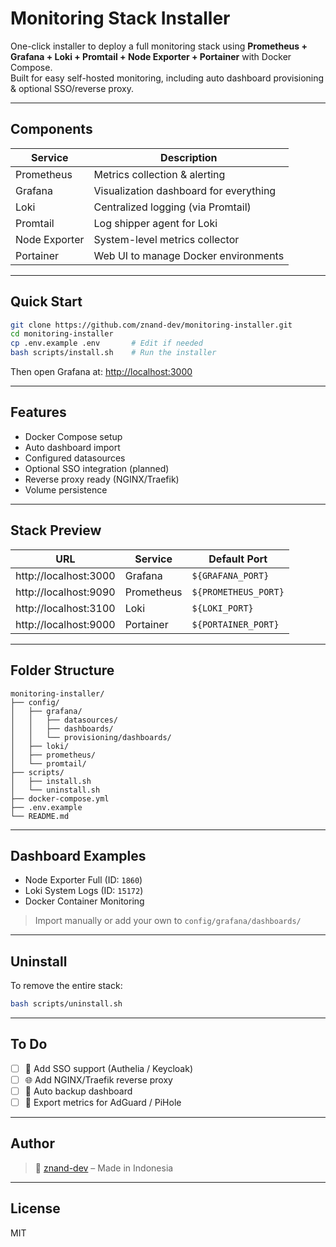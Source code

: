 # Monitoring Stack Installer

One-click installer to deploy a full monitoring stack using **Prometheus + Grafana + Loki + Promtail + Node Exporter + Portainer** with Docker Compose.  
Built for easy self-hosted monitoring, including auto dashboard provisioning & optional SSO/reverse proxy.

---

## Components

| Service         | Description                             |
|------------------|-----------------------------------------|
| Prometheus     | Metrics collection & alerting           |
| Grafana        | Visualization dashboard for everything  |
| Loki           | Centralized logging (via Promtail)      |
| Promtail       | Log shipper agent for Loki              |
| Node Exporter  | System-level metrics collector          |
| Portainer      | Web UI to manage Docker environments    |

---

## Quick Start

```bash
git clone https://github.com/znand-dev/monitoring-installer.git
cd monitoring-installer
cp .env.example .env       # Edit if needed
bash scripts/install.sh    # Run the installer
```

Then open Grafana at: [http://localhost:3000](http://localhost:3000)

---

## Features

- Docker Compose setup
- Auto dashboard import
- Configured datasources
- Optional SSO integration (planned)
- Reverse proxy ready (NGINX/Traefik)
- Volume persistence

---

## Stack Preview

| URL                   | Service       | Default Port        |
|------------------------|----------------|----------------------|
| http://localhost:3000  | Grafana        | `${GRAFANA_PORT}`    |
| http://localhost:9090  | Prometheus     | `${PROMETHEUS_PORT}` |
| http://localhost:3100  | Loki           | `${LOKI_PORT}`       |
| http://localhost:9000  | Portainer      | `${PORTAINER_PORT}`  |

---

## Folder Structure

```
monitoring-installer/
├── config/
│   ├── grafana/
│   │   ├── datasources/
│   │   ├── dashboards/
│   │   └── provisioning/dashboards/
│   ├── loki/
│   ├── prometheus/
│   └── promtail/
├── scripts/
│   ├── install.sh
│   └── uninstall.sh
├── docker-compose.yml
├── .env.example
└── README.md
```

---

## Dashboard Examples

- Node Exporter Full (ID: `1860`)
- Loki System Logs (ID: `15172`)
- Docker Container Monitoring

> Import manually or add your own to `config/grafana/dashboards/`

---

## Uninstall

To remove the entire stack:

```bash
bash scripts/uninstall.sh
```

---

## To Do

- [ ] 🔐 Add SSO support (Authelia / Keycloak)
- [ ] 🌐 Add NGINX/Traefik reverse proxy
- [ ] 🔄 Auto backup dashboard
- [ ] 🔁 Export metrics for AdGuard / PiHole

---

## Author

> 🧠 [znand-dev](https://github.com/znand-dev) – Made in Indonesia

---

## License

MIT
